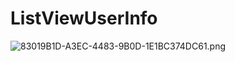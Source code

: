 # ListViewUserInfo
![83019B1D-A3EC-4483-9B0D-1E1BC374DC61.png](https://ooo.0o0.ooo/2016/09/01/57c7f638c1ea8.png)
